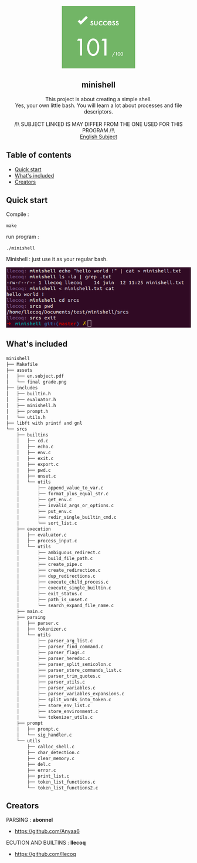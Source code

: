 <p align="center">
  <a href="https://42lyon.fr/">
    <img src="https://github.com/llecoq/minishell/blob/master/assets/final%20grade.png" alt="minishell" width=200 height=170>
  </a>

  <h2 align="center">minishell</h2>

  <p align="center">
    This project is about creating a simple shell.
    <br>
    Yes, your own little bash.
    You will learn a lot about processes and file descriptors.
    <br>
    <br>
    /!\ SUBJECT LINKED IS MAY DIFFER FROM THE ONE USED FOR THIS PROGRAM /!\
    <br>
    <a href="https://github.com/llecoq/pipex/blob/master/assets/en.subject.pdf">English Subject </a>
  </p>
</p>


## Table of contents

- [Quick start](#quick-start)
- [What's included](#whats-included)
- [Creators](#creators)


## Quick start

Compile :
```
make
```

run program :
```
./minishell
```

Minishell : just use it as your regular bash.


<img src="https://github.com/llecoq/minishell/blob/master/assets/minishell.png" alt="minishell" >

## What's included

```
minishell
├── Makefile
├── assets
│   ├── en.subject.pdf
│   └── final grade.png
├── includes
│   ├── builtin.h
│   ├── evaluator.h
│   ├── minishell.h
│   ├── prompt.h
│   └── utils.h
├── libft with printf and gnl
└── srcs
    ├── builtins
    │   ├── cd.c
    │   ├── echo.c
    │   ├── env.c
    │   ├── exit.c
    │   ├── export.c
    │   ├── pwd.c
    │   ├── unset.c
    │   └── utils
    │       ├── append_value_to_var.c
    │       ├── format_plus_equal_str.c
    │       ├── get_env.c
    │       ├── invalid_args_or_options.c
    │       ├── put_env.c
    │       ├── redir_single_builtin_cmd.c
    │       └── sort_list.c
    ├── execution
    │   ├── evaluator.c
    │   ├── process_input.c
    │   └── utils
    │       ├── ambiguous_redirect.c
    │       ├── build_file_path.c
    │       ├── create_pipe.c
    │       ├── create_redirection.c
    │       ├── dup_redirections.c
    │       ├── execute_child_process.c
    │       ├── execute_single_builtin.c
    │       ├── exit_status.c
    │       ├── path_is_unset.c
    │       └── search_expand_file_name.c
    ├── main.c
    ├── parsing
    │   ├── parser.c
    │   ├── tokenizer.c
    │   └── utils
    │       ├── parser_arg_list.c
    │       ├── parser_find_command.c
    │       ├── parser_flags.c
    │       ├── parser_heredoc.c
    │       ├── parser_split_semicolon.c
    │       ├── parser_store_commands_list.c
    │       ├── parser_trim_quotes.c
    │       ├── parser_utils.c
    │       ├── parser_variables.c
    │       ├── parser_variables_expansions.c
    │       ├── split_words_into_token.c
    │       ├── store_env_list.c
    │       ├── store_environment.c
    │       └── tokenizer_utils.c
    ├── prompt
    │   ├── prompt.c
    │   └── sig_handler.c
    └── utils
        ├── calloc_shell.c
        ├── char_detection.c
        ├── clear_memory.c
        ├── del.c
        ├── error.c
        ├── print_list.c
        ├── token_list_functions.c
        └── token_list_functions2.c
```

## Creators

PARSING : **abonnel**

- https://github.com/Anyaa6

ECUTION AND BUILTINS : **llecoq**

- <https://github.com/llecoq>
